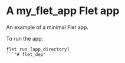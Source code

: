 # A my_flet_app Flet app

An example of a minimal Flet app.

To run the app:

```
flet run [app_directory]
```"# flet_dep" 
